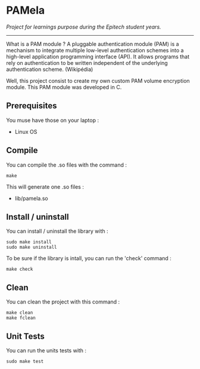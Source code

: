 # PAMela

*Project for learnings purpose during the Epitech student years.*

_______

What is a PAM module ?
A pluggable authentication module (PAM) is a mechanism to integrate multiple low-level authentication schemes into a high-level application programming interface (API). It allows programs that rely on authentication to be written independent of the underlying authentication scheme. (Wikipédia)

Well, this project consist to create my own custom PAM volume encryption module. This PAM module was developed in C.

## Prerequisites

You muse have those on your laptop :
* Linux OS

## Compile

You can compile the .so files with the command :

```
make
```

This will generate one .so files :

* lib/pamela.so

## Install / uninstall

You can install / uninstall the library with :

```
sudo make install
sudo make uninstall
```

To be sure if the library is intall, you can run the 'check' command :

```
make check
```

## Clean

You can clean the project with this command :

```
make clean
make fclean
```

## Unit Tests

You can run the units tests with :

```
sudo make test
```

